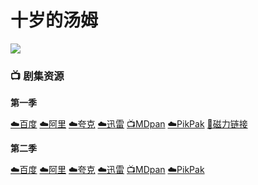 # 十岁的汤姆
![](/image/unnamed.jpg)

### 📺 剧集资源

**第一季** <Badge type="warning" text="漫迪MDsub" />

[☁️百度](https://pan.baidu.com/s/14BCjiebSOgGmI3-aeW-kMg?pwd=gx4d)  [☁️阿里](https://www.aliyundrive.com/s/2dzSK1Pnr5X)  [☁️夸克](https://pan.quark.cn/s/49a72e3c8526)  [☁️迅雷](https://pan.xunlei.com/s/VNnh9UNFVPA98SCZPniVi9cmA1?pwd=q3mi#)  [📺MDpan](https://pan.mdsub.top/%E5%8D%81%E5%B2%81%E7%9A%84%E6%B1%A4%E5%A7%86)  [☁️PikPak](https://mypikpak.com/s/VNmWM4leAE176gIOFI8CuSa2o1) [🧲磁力链接](magnet:?xt=urn:btih:2d01fc1ac64701d42703ce9e8ed2aef98c22ae6d)

**第二季** <Badge type="warning" text="漫迪MDsub" />

[☁️百度](https://pan.baidu.com/s/1SGguZP4AaCTcsCl50lZ8Ww?pwd=f5dq)  [☁️阿里](https://www.aliyundrive.com/s/CUL7ukEf1d1)  [☁️夸克](https://pan.quark.cn/s/a5dcfe016bed)  [☁️迅雷](https://pan.xunlei.com/s/VNnh9ZDAO6DliGBEYx6SYXK4A1?pwd=i4cs#)  [📺MDpan](https://pan.mdsub.top/%E5%8D%81%E5%B2%81%E7%9A%84%E6%B1%A4%E5%A7%86)  [☁️PikPak](https://mypikpak.com/s/VNmWM4leAE176gIOFI8CuSa2o1)